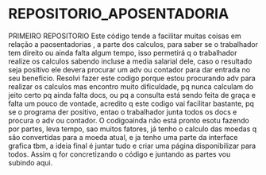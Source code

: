 # REPOSITORIO_APOSENTADORIA
 PRIMEIRO REPOSITORIO
Este código tende a facilitar muitas coisas em relação a paosentadorias , a parte dos calculos,
para saber se o trabalhador tem direito ou ainda falta algum tempo, isso permetirá q o trabalhador realize
os calculos sabendo incluse a media salarial dele, caso o resultado seja positivo ele devera procurar 
um adv ou contador para dar entrada no seu beneficio. Resolvi fazer este codigo porque estou procurando adv para realizar os 
calculos mas encontro muito dificuldade, pq nunca calculam do jeito certo pq ainda falta docs, ou pq a consulta está
sendo feita de graça e falta um pouco de vontade, acredito q este codigo vai facilitar bastante, pq se o programa der 
positivo, entao o trabalhador junta todos os docs e procura o adv ou contador. O codigoainda não está pronto esotu fazendo por partes,
leva tempo, sao muitos fatores, já tenho o calculo das moedas q são convertidas para a moeda atual, e ja tenho uma parte da interface 
grafica tbm, a ideia final é juntar tudo e criar uma página disponibilizar para todos. Assim q for concretizando o código e juntando
as partes vou subindo aqui. 
